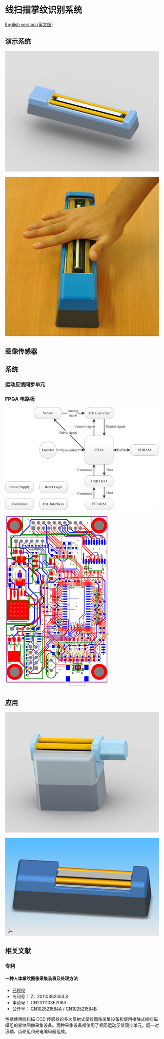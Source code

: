 线扫描掌纹识别系统
======================

[English version (英文版)](/)

演示系统
-------

![线扫描掌纹采集设备模型](/img/line-scan-palmprint-device-model.png)

![线扫描掌纹采集设备演示系统](/img/line-palmprint-demo.png)


图像传感器
------



系统
------

### 运动反馈同步单元

### FPGA 电路板

![FPGA 电路板框图](/img/fpga-board-block-diagram.png)

![FPGA 电路板 PCB 布线图](/img/fpga-board-pcb-layout.png)



应用
------------

![多次反射式线扫描掌纹采集设备](/img/reflective-line-scan-palmprint-device.png)

![更小的线扫描掌纹采集设备](/img/smaller-line-scan-palmprint-device.png)


相关文献
------------

### 专利

#### 一种人体掌纹图像采集装置及处理方法

+ [已授权](/docs/CN102521584B.pdf)
+ 专利号： ZL 20110362063.8
+ 申请号： CN201110362063
+ 公开号： [CN102521584A](http://www.google.com/patents/CN102521584A?cl=zh) / [CN102521584B](http://www.google.com/patents/CN102521584B?cl=zh)

包括使用线扫描 CCD 传感器的多次反射式掌纹图像采集设备和使用接触式线扫描模组的掌纹图像采集设备。两种采集设备都使用了相同运动反馈同步单元，既一对滚轴、齿轮组和光电编码器组成。
